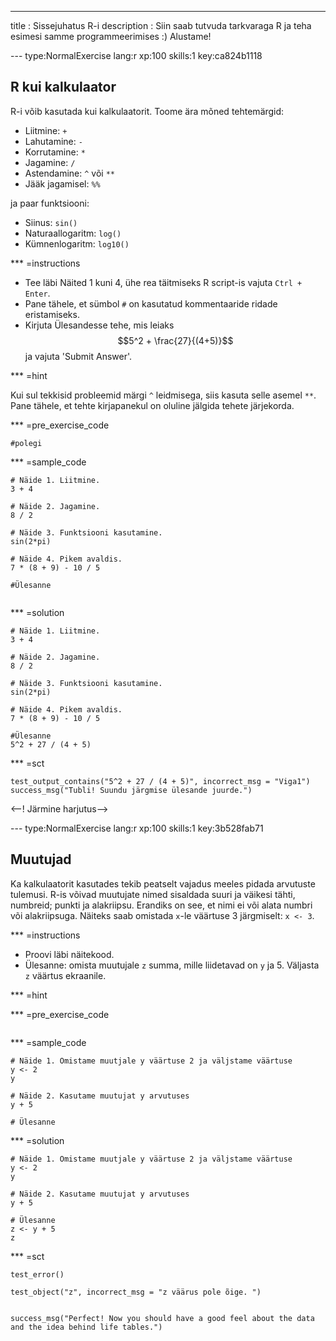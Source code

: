 ---
title       : Sissejuhatus R-i
description : Siin saab tutvuda tarkvaraga R ja teha esimesi samme programmeerimises :) Alustame!



--- type:NormalExercise lang:r xp:100 skills:1 key:ca824b1118
## R kui kalkulaator

R-i võib kasutada kui kalkulaatorit. Toome ära mõned tehtemärgid:

- Liitmine: `+`
- Lahutamine: `-`
- Korrutamine: `*`
- Jagamine: `/`
- Astendamine: `^` või `**`
- Jääk jagamisel: `%%`

ja paar funktsiooni:

- Siinus: `sin()`
- Naturaallogaritm: `log()`
- Kümnenlogaritm: `log10()`


<!--The ^ operator raises the number to its left to the power of the number to its right: for example 3^2 is 9.
The modulo returns the remainder of the division of the number to the left by the number on its right, for example 5 modulo 3 or 5 %% 3 is 2.
With this knowledge, follow the instructions below to complete the exercise.-->

*** =instructions

- Tee läbi Näited 1 kuni 4, ühe rea täitmiseks R script-is vajuta `Ctrl + Enter`.
- Pane tähele, et sümbol  `#` on kasutatud kommentaaride ridade eristamiseks.
- Kirjuta Ülesandesse tehe, mis leiaks $$5^2 + \frac{27}{(4+5)}$$ ja vajuta 'Submit Answer'.

*** =hint

Kui sul tekkisid probleemid märgi `^` leidmisega, siis kasuta selle asemel `**`. Pane tähele, et tehte kirjapanekul on oluline jälgida tehete järjekorda.

*** =pre_exercise_code
```{r}
#polegi
```

*** =sample_code
```{r}
# Näide 1. Liitmine. 
3 + 4

# Näide 2. Jagamine.
8 / 2

# Näide 3. Funktsiooni kasutamine.
sin(2*pi)

# Näide 4. Pikem avaldis.
7 * (8 + 9) - 10 / 5

#Ülesanne


```

*** =solution
```{r}
# Näide 1. Liitmine. 
3 + 4

# Näide 2. Jagamine.
8 / 2

# Näide 3. Funktsiooni kasutamine.
sin(2*pi)

# Näide 4. Pikem avaldis.
7 * (8 + 9) - 10 / 5

#Ülesanne
5^2 + 27 / (4 + 5)

```

*** =sct
```{r}
test_output_contains("5^2 + 27 / (4 + 5)", incorrect_msg = "Viga1")
success_msg("Tubli! Suundu järgmise ülesande juurde.")
```

<--! Järmine harjutus-->


--- type:NormalExercise lang:r xp:100 skills:1 key:3b528fab71
## Muutujad

Ka kalkulaatorit kasutades tekib peatselt vajadus meeles pidada arvutuste tulemusi. R-is võivad muutujate nimed sisaldada suuri ja väikesi tähti, numbreid; punkti ja alakriipsu. Erandiks on see, et nimi ei või alata numbri või alakriipsuga. Näiteks saab omistada `x`-le väärtuse 3 järgmiselt: `x <- 3`. 


*** =instructions

- Proovi läbi näitekood.
- Ülesanne: omista muutujale `z` summa, mille liidetavad on `y` ja 5. Väljasta `z` väärtus ekraanile.

*** =hint

*** =pre_exercise_code
```{r}

```

*** =sample_code
```{r}
# Näide 1. Omistame muutjale y väärtuse 2 ja väljstame väärtuse
y <- 2
y

# Näide 2. Kasutame muutujat y arvutuses
y + 5

# Ülesanne

```

*** =solution
```{r}
# Näide 1. Omistame muutjale y väärtuse 2 ja väljstame väärtuse
y <- 2
y

# Näide 2. Kasutame muutujat y arvutuses
y + 5

# Ülesanne
z <- y + 5
z
```

*** =sct
```{r}
test_error()

test_object("z", incorrect_msg = "z väärus pole õige. ")


success_msg("Perfect! Now you should have a good feel about the data and the idea behind life tables.")

```









